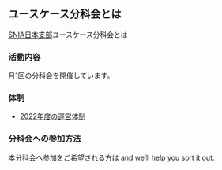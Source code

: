 ## ユースケース分科会とは

[SNIA日本支部](https://www.snia-j.org/)ユースケース分科会とは

### 活動内容

月1回の分科会を開催しています。

### 体制

- [2022年度の運営体制](./organization.md)

### 分科会への参加方法

本分科会へ参加をご希望される方は [](https://support.github.com/contact) and we’ll help you sort it out.
